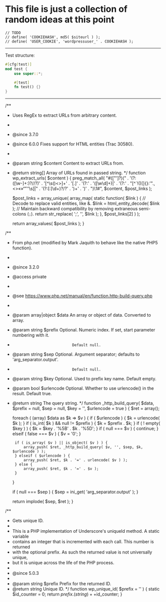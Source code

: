 # This file is just a collection of random ideas at this point

```
// TODO
// define( 'COOKIEHASH', md5( $siteurl ) );
// define( 'USER_COOKIE', 'wordpressuser_' . COOKIEHASH );
```

---

Test structure:

```rust
#[cfg(test)]
mod test {
    use super::*;

    #[test]
    fn test() {}
}
```
---

/**
 * Uses RegEx to extract URLs from arbitrary content.
 *
 * @since 3.7.0
 * @since 6.0.0 Fixes support for HTML entities (Trac 30580).
 *
 * @param string $content Content to extract URLs from.
 * @return string[] Array of URLs found in passed string.
 */
function wp_extract_urls( $content ) {
	preg_match_all(
		"#([\"']?)("
			. '(?:([\w-]+:)?//?)'
			. '[^\s()<>]+'
			. '[.]'
			. '(?:'
				. '\([\w\d]+\)|'
				. '(?:'
					. "[^`!()\[\]{}:'\".,<>«»“”‘’\s]|"
					. '(?:[:]\d+)?/?'
				. ')+'
			. ')'
		. ")\\1#",
		$content,
		$post_links
	);

	$post_links = array_unique(
		array_map(
			static function( $link ) {
				// Decode to replace valid entities, like &amp;.
				$link = html_entity_decode( $link );
				// Maintain backward compatibility by removing extraneous semi-colons (`;`).
				return str_replace( ';', '', $link );
			},
			$post_links[2]
		)
	);

	return array_values( $post_links );
}

/**
 * From php.net (modified by Mark Jaquith to behave like the native PHP5 function).
 *
 * @since 3.2.0
 * @access private
 *
 * @see https://www.php.net/manual/en/function.http-build-query.php
 *
 * @param array|object $data      An array or object of data. Converted to array.
 * @param string       $prefix    Optional. Numeric index. If set, start parameter numbering with it.
 *                                Default null.
 * @param string       $sep       Optional. Argument separator; defaults to 'arg_separator.output'.
 *                                Default null.
 * @param string       $key       Optional. Used to prefix key name. Default empty.
 * @param bool         $urlencode Optional. Whether to use urlencode() in the result. Default true.
 * @return string The query string.
 */
function _http_build_query( $data, $prefix = null, $sep = null, $key = '', $urlencode = true ) {
	$ret = array();

	foreach ( (array) $data as $k => $v ) {
		if ( $urlencode ) {
			$k = urlencode( $k );
		}
		if ( is_int( $k ) && null != $prefix ) {
			$k = $prefix . $k;
		}
		if ( ! empty( $key ) ) {
			$k = $key . '%5B' . $k . '%5D';
		}
		if ( null === $v ) {
			continue;
		} elseif ( false === $v ) {
			$v = '0';
		}

		if ( is_array( $v ) || is_object( $v ) ) {
			array_push( $ret, _http_build_query( $v, '', $sep, $k, $urlencode ) );
		} elseif ( $urlencode ) {
			array_push( $ret, $k . '=' . urlencode( $v ) );
		} else {
			array_push( $ret, $k . '=' . $v );
		}
	}

	if ( null === $sep ) {
		$sep = ini_get( 'arg_separator.output' );
	}

	return implode( $sep, $ret );
}

/**
 * Gets unique ID.
 *
 * This is a PHP implementation of Underscore's uniqueId method. A static variable
 * contains an integer that is incremented with each call. This number is returned
 * with the optional prefix. As such the returned value is not universally unique,
 * but it is unique across the life of the PHP process.
 *
 * @since 5.0.3
 *
 * @param string $prefix Prefix for the returned ID.
 * @return string Unique ID.
 */
function wp_unique_id( $prefix = '' ) {
	static $id_counter = 0;
	return $prefix . (string) ++$id_counter;
}

```
